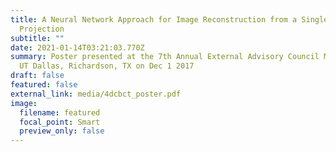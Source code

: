 ```yaml
---
title: A Neural Network Approach for Image Reconstruction from a Single X-ray
  Projection
subtitle: ""
date: 2021-01-14T03:21:03.770Z
summary: Poster presented at the 7th Annual External Advisory Council Meeting at
  UT Dallas, Richardson, TX on Dec 1 2017
draft: false
featured: false
external_link: media/4dcbct_poster.pdf
image:
  filename: featured
  focal_point: Smart
  preview_only: false
---
```

